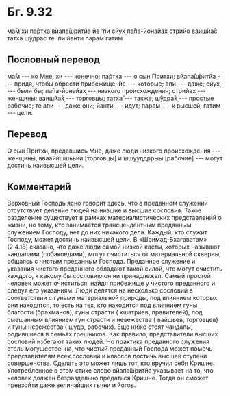 # Бг. 9.32

ма̄м̇ хи па̄ртха вйапа̄ш́ритйа йе 'пи сйух̣ па̄па-йонайах̣ стрийо ваиш́йа̄с татха̄
ш́ӯдра̄с те 'пи йа̄нти пара̄м̇ гатим

## Пословный перевод

ма̄м --- ко Мне; хи --- конечно; па̄ртха --- о сын Притхи; вйапа̄ш́ритйа ---
придя, чтобы обрести прибежище; йе --- которые; апи --- даже; сйух̣ ---
были бы; па̄па-йонайах̣ --- низкого происхождения; стрийах̣ --- женщины;
ваиш́йа̄х̣ --- торговцы; татха̄ --- также; ш́ӯдра̄х̣ --- простые рабочие; те
апи --- даже они; йа̄нти --- идут; пара̄м --- к высшей; гатим --- цели.

## Перевод

О сын Притхи, предавшись Мне, даже люди низкого происхождения ---
женщины, ввааййшшььии \[торговцы\] и шшууддррыы \[рабочие\] --- могут
достичь наивысшей цели.

## Комментарий

Верховный Господь ясно говорит здесь, что в преданном служении
отсутствует деление людей на низшие и высшие сословия. Такое разделение
существует в рамках материалистических представлений о жизни, но тому,
кто занимается трансцендентным преданным служением Господу, нет до них
никакого дела. Каждый, кто служит Господу, может достичь наивысшей цели.
В «Шримад-Бхагаватам» (2.4.18) сказано, что даже люди самой низкой
касты, которых называют чандалами (собакоедами), могут очиститься от
материальной скверны, общаясь с чистым преданным Господа. Преданное
служение и указания чистого преданного обладают такой силой, что могут
очистить каждого, к какому бы сословию он ни принадлежал. Самый простой
человек может очиститься, найдя прибежище у чистого преданного и следуя
его указаниям. Люди делятся на несколько сословий в соответствии с
гунами материальной природы, под влиянием которых они находятся, то есть
на тех, кто находится под влиянием гуны благости (брахманов), гуны
страсти ( кшатриев, правителей), под смешанным влиянием гун страсти и
невежества ( вайшьев, торговцев) и гуны невежества ( шудр, рабочих). Еще
ниже стоят чандалы, родившиеся в семьях грешников. Как правило,
представители высших сословий избегают таких людей. Но практика
преданного служения столь могущественна, что чистый преданный Господа
может помочь представителям всех сословий и классов достичь высшей
ступени совершенства. Сделать это может лишь тот, кто вручил себя
Кришне. Употребленное в этом стихе слово вйапа̄ш́ритйа указывает на то,
что человек должен безраздельно предаться Кришне. Тогда он сможет
превзойти даже величайших гьяни и йогов.
